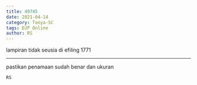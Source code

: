 ```yaml
---
title: 49745
date: 2021-04-14
category: Tanya-SC
tags: DJP Online
author: RS
---
```


lampiran tidak seusia di efiling 1771

---

pastikan penamaan sudah benar dan ukuran

`RS`
